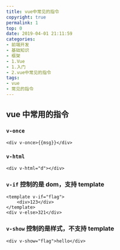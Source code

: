 ```yaml
---
title: vue中常见的指令
copyright: true
permalink: 1
top: 0
date: 2019-04-01 21:11:59
categories:
- 前端开发
- 基础知识
- 框架
- 1.Vue
- 1.入门
- 2.vue中常见的指令
tags:
- vue
- 常见的指令
---
```


## vue 中常用的指令

### `v-once`

```
<div v-once>{{msg}}</div>
```

### `v-html`

```
<div v-html="d"></div>
```

### `v-if` 控制的是 dom，支持 template

```
<template v-if="flag">
    <div>123</div>
</template>
<div v-else>321</div>
```

### `v-show` 控制的是样式，不支持 template

```
<div v-show="flag">hello</div>
```

